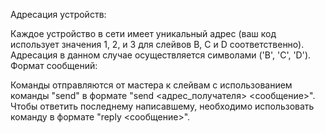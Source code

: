Адресация устройств:

Каждое устройство в сети имеет уникальный адрес (ваш код использует значения 1, 2, и 3 для слейвов B, C и D соответственно).
Адресация в данном случае осуществляется символами ('B', 'C', 'D').
Формат сообщений:

Команды отправляются от мастера к слейвам с использованием команды "send" в формате "send <адрес_получателя> <сообщение>".
Чтобы ответить последнему написавшему, необходимо использовать команду в формате "reply <сообщение>".
